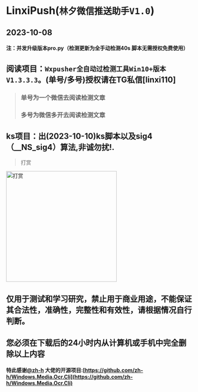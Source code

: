 # LinxiPush(`林夕微信推送助手V1.0`)
## 2023-10-08
#### 注：并发升级版本pro.py（检测更新为全手动检测40s 脚本无需授权免费使用）
## 阅读项目：`Wxpusher全自动过检测工具Win10+版本 V1.3.3.3`。(单号/多号)授权请在TG私信[linxi110]
> ### 单号为一个微信去阅读检测文章
> ### 多号为微信多开去阅读检测文章
## ks项目：出(2023-10-10)ks脚本以及sig4（__NS_sig4）算法,非诚勿扰!.
>  打赏
<img src="zsm.png" alt="打赏" width="300px" height="300px"/>

## 仅用于测试和学习研究，禁止用于商业用途，不能保证其合法性，准确性，完整性和有效性，请根据情况自行判断。
## 您必须在下载后的24小时内从计算机或手机中完全删除以上内容
#### 特此感谢[@zh-h](https://github.com/zh-h) 大佬的开源项目:[https://github.com/zh-h/Windows.Media.Ocr.Cli](https://github.com/zh-h/Windows.Media.Ocr.Cli)
